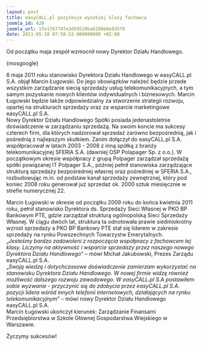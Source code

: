 ```yaml
---
layout: post
title: easyCALL.pl pozyskuje wysokiej klasy fachowca
joomla_id: 428
joomla_url: 1fe176774fe3d59529ba6280b0e935f8
date: 2011-05-18 07:50:53.000000000 +02:00
---
```

Od początku maja zesp&oacute;ł wzmocnił nowy Dyrektor Działu Handlowego.<p>{mosgoogle}</p><p>6 maja 2011 roku stanowisko Dyrektora Działu Handlowego w easyCALL.pl S.A. objął Marcin Ługowski. Do jego obowiązk&oacute;w należeć będzie przede wszystkim zarządzanie siecią sprzedaży usług telekomunikacyjnych, a tym samym pozyskanie nowych klient&oacute;w indywidualnych i biznesowych. Marcin Ługowski będzie także odpowiedzialny za stworzenie strategii rozwoju, opartej na strukturach sprzedaży oraz za wsparcie marketingowe easyCALL.pl S.A.<br />Nowy Dyrektor Działu Handlowego Sp&oacute;łki posiada jedenastoletnie doświadczenie w zarządzaniu sprzedażą. Na swoim koncie ma sukcesy czterech firm, dla kt&oacute;rych nadzorował sprzedaż zar&oacute;wno bezpośrednią, jak i pośrednią z najlepszym skutkiem. Zanim dołączył do easyCALL.pl S.A. wsp&oacute;łpracował w latach 2003 - 2008 z inną sp&oacute;łką z branży telekomunikacyjnej SFERIA S.A. (dawniej OSP Polapager Sp. z o.o.). W początkowym okresie wsp&oacute;łpracy z grupą Polpager zarządzał sprzedażą sp&oacute;łki powiązanej IT Polpager S.A., p&oacute;źniej pełnił stanowiska zarządzające strukturą sprzedaży bezpośredniej własnej oraz pośredniej w SFERIA S.A., rozbudowując m.in. od podstaw kanał sprzedaży zewnętrznej, kt&oacute;ry pod koniec 2008 roku generował już sprzedaż ok. 2000 sztuk miesięcznie w strefie numerycznej 22.</p><p>Marcin Ługowski w okresie od początku 2009 roku do końca kwietnia 2011 roku, pełnił stanowisko Dyrektora ds. Sprzedaży Sieci Własnej w PKO BP Bankowym PTE, gdzie zarządzał strukturą og&oacute;lnopolską Sieci Sprzedaży Własnej. W ciągu dw&oacute;ch lat, struktura ta odnotowała prawie siedmiokrotny wzrost sprzedaży a PKO BP Bankowy PTE stał się liderem w zakresie sprzedaży na rynku Powszechnych Towarzystw Emerytalnych.<br />&bdquo;<em>Jesteśmy bardzo zadowoleni z rozpoczęcia wsp&oacute;łpracy z fachowcem tej klasy. Liczymy na aktywność i wsparcie sprzedaży przez naszego nowego Dyrektora Działu Handlowego</em>&rdquo; &ndash; m&oacute;wi Michał Jakubowski, Prezes Zarządu easyCALL.pl S.A.<br />&bdquo;<em>Swoją wiedzę i dotychczasowe doświadczenie zamierzam wykorzystać na stanowisku Dyrektora Działu Handlowego. W nowej firmie widzę r&oacute;wnież możliwość dalszego rozwoju zawodowego. W easyCALL.pl S.A postawiłem sobie wyzwanie - przyczynić się do zdobycia przez easyCALL.pl S.A. pozycji lidera wśr&oacute;d innych telefonii internetowych, działających na rynku telekomunikacyjnym</em>&rdquo; &ndash; m&oacute;wi nowy Dyrektor Działu Handlowego easyCALL.pl S.A.<br />Marcin Ługowski ukończył kierunek: Zarządzanie Finansami Przedsiębiorstwa w Szkole Gł&oacute;wnej Gospodarstwa Wiejskiego w Warszawie.</p><p>Życzymy sukces&oacute;w! </p>
